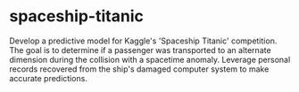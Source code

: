# spaceship-titanic
Develop a predictive model for Kaggle's 'Spaceship Titanic' competition. The goal is to determine if a passenger was transported to an alternate dimension during the collision with a spacetime anomaly. Leverage personal records recovered from the ship's damaged computer system to make accurate predictions.

